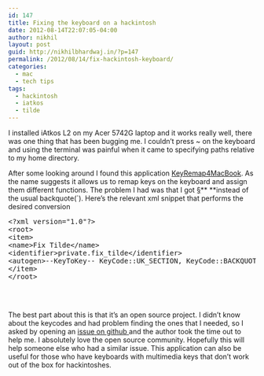 ```yaml
---
id: 147
title: Fixing the keyboard on a hackintosh
date: 2012-08-14T22:07:05-04:00
author: nikhil
layout: post
guid: http://nikhilbhardwaj.in/?p=147
permalink: /2012/08/14/fix-hackintosh-keyboard/
categories:
  - mac
  - tech tips
tags:
  - hackintosh
  - iatkos
  - tilde
---
```

I installed iAtkos L2 on my Acer 5742G laptop and it works really well, there was one thing that has been bugging me. I couldn&#8217;t press ~ on the keyboard and using the terminal was painful when it came to specifying paths relative to my home directory.

After some looking around I found this application <a href="https://github.com/tekezo/KeyRemap4MacBook" target="_blank">KeyRemap4MacBook</a>. As the name suggests it allows us to remap keys on the keyboard and assign them different functions. The problem I had was that I got <a href="http://en.wikipedia.org/wiki/Section_sign" target="_blank">§</a>** **instead of the usual backquote(\`). Here&#8217;s the relevant xml snippet that performs the desired conversion

<pre class="brush: plain; title: ; notranslate" title="">&lt;?xml version="1.0"?&gt;
&lt;root&gt;
&lt;item&gt;
&lt;name&gt;Fix Tilde&lt;/name&gt;
&lt;identifier&gt;private.fix_tilde&lt;/identifier&gt;
&lt;autogen&gt;--KeyToKey-- KeyCode::UK_SECTION, KeyCode::BACKQUOTE&lt;/autogen&gt;
&lt;/item&gt;
&lt;/root&gt;

</pre>

&nbsp;

The best part about this is that it&#8217;s an open source project. I didn&#8217;t know about the keycodes and had problem finding the ones that I needed, so I asked by opening an <a href="https://github.com/tekezo/KeyRemap4MacBook/issues/82" target="_blank">issue on github </a>and the author took the time out to help me. I absolutely love the open source community. Hopefully this will help someone else who had a similar issue. This application can also be useful for those who have keyboards with multimedia keys that don&#8217;t work out of the box for hackintoshes.
